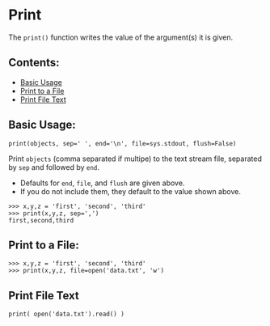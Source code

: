 # Print

The `print()` function writes the value of the argument(s) it is given.

## Contents:
- [Basic Usage](#basic-usage)
- [Print to a File](#print-to-a-file)
- [Print File Text](#print-file-text)

## Basic Usage: 
```
print(objects, sep=' ', end='\n', file=sys.stdout, flush=False)
```
Print `objects` (comma separated if multipe) to the text stream file, separated by `sep` and followed by `end`. 
- Defaults for `end`, `file`, and `flush` are given above.
- If you do not include them, they default to the value shown above.

```
>>> x,y,z = 'first', 'second', 'third'
>>> print(x,y,z, sep=',')
first,second,third
```

## Print to a File: 
```
>>> x,y,z = 'first', 'second', 'third'
>>> print(x,y,z, file=open('data.txt', 'w')

```

## Print File Text
```
print( open('data.txt').read() )
